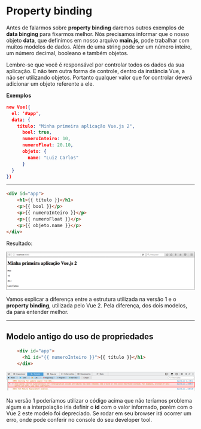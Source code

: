 # Property binding

Antes de falarmos sobre **property binding** daremos outros exemplos de **data binging** para fixarmos melhor. Nós precisamos informar que o nosso objeto **data**, que definimos em nosso arquivo **main.js**, pode trabalhar com muitos modelos de dados. Além de uma string pode ser um número inteiro, um número decimal, booleano e também objetos.

Lembre-se que você é responsável por controlar todos os dados da sua aplicação. E não tem outra forma de controle, dentro da instância Vue, a não ser utilizando objetos. Portanto qualquer valor que for controlar deverá adicionar um objeto referente a ele.

**Exemplos**
```json
new Vue({
  el: '#app',
  data: {
    título: "Minha primeira aplicação Vue.js 2",
      bool: true,
      numeroInteiro: 10,
      numeroFloat: 20.10,
      objeto: {
        name: "Luiz Carlos"
      }
  }
})
```

***

```html
<div id="app">
    <h1>{{ título }}</h1>
    <p>{{ bool }}</p>
    <p>{{ numeroInteiro }}</p>
    <p>{{ numeroFloat }}</p>
    <p>{{ objeto.name }}</p>
</div>
```

Resultado:

![Vue Content App 1](./images/vue-content-app1.png "Vue Content App 1")

Vamos explicar a diferença entre a estrutura utilizada na versão 1 e o **property binding**, utilizada pelo Vue 2. Pela diferença, dos dois modelos, da para entender melhor.

***

## Modelo antigo do uso de propriedades

```html
    <div id="app">
      <h1 id="{{ numeroInteiro }}">{{ título }}</h1>
    </div>
```

![Vue Property Error](./images/vue-property-error.png "Vue Property Error")

Na versão 1 poderíamos utilizar o código acima que não teríamos problema algum e a interpolação iria definir o **id** com o valor informado, porém com o Vue 2 este modelo foi depreciado. Se rodar em seu browser irá ocorrer um erro, onde pode conferir no console do seu developer tool.




